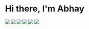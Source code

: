 # Hi there, I'm Abhay

<!--
**AbhayNepal/AbhayNepal** is a ✨ _special_ ✨ repository because its `README.md` (this file) appears on your GitHub profile.

Here are some ideas to get you started:

- 🔭 I’m currently working on ...
- 🌱 I’m currently learning ...
- 👯 I’m looking to collaborate on ...
- 🤔 I’m looking for help with ...
- 💬 Ask me about ...
- 📫 How to reach me: ...
- 😄 Pronouns: ...
- ⚡ Fun fact: ...
-->
<img align = 'left' src ='https://github-readme-stats.vercel.app/api?username=abhaynepal&show_icons=true&theme=radical' />
<img align = 'left' src= 'https://github-readme-stats.vercel.app/api/top-langs/?username=abhaynepal&layout=compact' />

<img align = 'left' src= 'https://img.shields.io/badge/c%23-%23239120.svg?style=for-the-badge&logo=c-sharp&logoColor=white' />
<img align = 'left' src= 'https://img.shields.io/badge/java-%23ED8B00.svg?style=for-the-badge&logo=openjdk&logoColor=white' />
<img  src= 'https://img.shields.io/badge/python-3670A0?style=for-the-badge&logo=python&logoColor=ffdd54' />
<img  src= 'https://img.shields.io/badge/javascript-%23323330.svg?style=for-the-badge&logo=javascript&logoColor=%23F7DF1E' />
